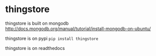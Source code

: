 thingstore
==========

thingstore is built on mongodb
http://docs.mongodb.org/manual/tutorial/install-mongodb-on-ubuntu/

thingstore is on pypi
`pip install thingstore`

thingstore is on readthedocs

